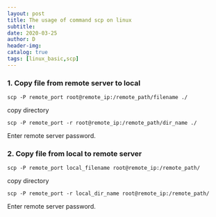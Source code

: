 ```yaml
---
layout: post
title: The usage of command scp on linux
subtitle:
date: 2020-03-25
author: D
header-img:
catalog: true
tags: [linux_basic,scp]
---
```

### 1. Copy file from remote server to local
```
scp -P remote_port root@remote_ip:/remote_path/filename ./
```
copy directory 
```
scp -P remote_port -r root@remote_ip:/remote_path/dir_name ./
```
Enter remote server password.

### 2. Copy file from local to remote server 
```
scp -P remote_port local_filename root@remote_ip:/remote_path/
```
copy directory
```
scp -P remote_port -r local_dir_name root@remote_ip:/remote_path/
```
Enter remote server password.
